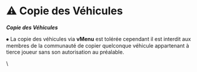 # ⚠ Copie des Véhicules

_**Copie des Véhicules**_



⦁ La copie des véhicules via **vMenu** est tolérée cependant il est interdit aux membres de la communauté de copier quelconque véhicule appartenant à tierce joueur sans son autorisation au préalable.

\
